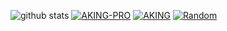 ![github stats](https://github-readme-stats.vercel.app/api?username=AKING110&show_icons=true&theme=dark)
<a href="https://github.com/AKING110/AKING-PRO"><img title="AKING-PRO" src="https://github-readme-stats.vercel.app/api/pin/?username=AKING110&repo=AKING-PRO&theme=vision-friendly-dark"></a>
<a href="https://github.com/AKING110/AKING"><img title="AKING" src="https://github-readme-stats.vercel.app/api/pin/?username=AKING110&repo=AKING&theme=vision-friendly-dark"></a>
<a href="https://github.com/AKING110/Random"><img title="Random" src="https://github-readme-stats.vercel.app/api/pin/?username=AKING110&repo=Random&theme=vision-friendly-dark"></a>
